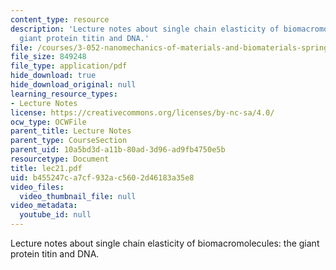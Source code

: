 ```yaml
---
content_type: resource
description: 'Lecture notes about single chain elasticity of biomacromolecules: the
  giant protein titin and DNA.'
file: /courses/3-052-nanomechanics-of-materials-and-biomaterials-spring-2007/b455247ca7cf932ac5602d46183a35e8_lec21.pdf
file_size: 849248
file_type: application/pdf
hide_download: true
hide_download_original: null
learning_resource_types:
- Lecture Notes
license: https://creativecommons.org/licenses/by-nc-sa/4.0/
ocw_type: OCWFile
parent_title: Lecture Notes
parent_type: CourseSection
parent_uid: 10a5bd3d-a11b-80ad-3d96-ad9fb4750e5b
resourcetype: Document
title: lec21.pdf
uid: b455247c-a7cf-932a-c560-2d46183a35e8
video_files:
  video_thumbnail_file: null
video_metadata:
  youtube_id: null
---
```

Lecture notes about single chain elasticity of biomacromolecules: the giant protein titin and DNA.